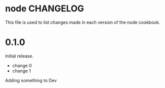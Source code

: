 # node CHANGELOG

This file is used to list changes made in each version of the node cookbook.

# 0.1.0

Initial release.

- change 0
- change 1

Adding something to Dev
